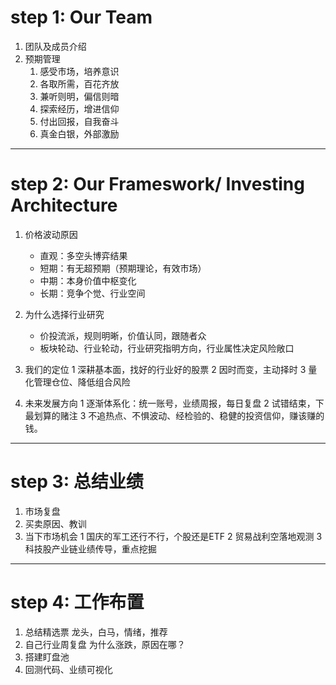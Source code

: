 # step 1: Our Team
1. 团队及成员介绍
2. 预期管理
    1. 感受市场，培养意识
    1. 各取所需，百花齐放
    1. 兼听则明，偏信则暗
    1. 探索经历，增进信仰
    1. 付出回报，自我奋斗
    1. 真金白银，外部激励

___

# step 2: Our Frameswork/ Investing Architecture
1. 价格波动原因
    + 直观：多空头博弈结果
    + 短期：有无超预期（预期理论，有效市场）
    + 中期：本身价值中枢变化
    + 长期：竞争个觉、行业空间

2. 为什么选择行业研究
    + 价投流派，规则明晰，价值认同，跟随者众
    + 板块轮动、行业轮动，行业研究指明方向，行业属性决定风险敞口

3. 我们的定位
    1 深耕基本面，找好的行业好的股票
    2 因时而变，主动择时
    3 量化管理仓位、降低组合风险

4. 未来发展方向
    1 逐渐体系化：统一账号，业绩周报，每日复盘
    2 试错结束，下最划算的赌注
    3 不追热点、不惧波动、经检验的、稳健的投资信仰，赚该赚的钱。
___

# step 3: 总结业绩
1. 市场复盘
2. 买卖原因、教训
3. 当下市场机会
    1 国庆的军工还行不行，个股还是ETF
    2 贸易战利空落地观测
    3 科技股产业链业绩传导，重点挖掘

___

# step 4: 工作布置
1. 总结精选票
龙头，白马，情绪，推荐
2. 自己行业周复盘
为什么涨跌，原因在哪？
3. 搭建盯盘池
4. 回测代码、业绩可视化





